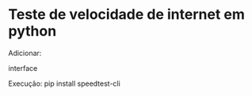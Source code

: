 # Teste de velocidade de internet em python

Adicionar:

interface

Execução: pip install speedtest-cli
